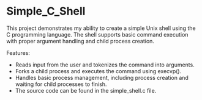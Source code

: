 # Simple_C_Shell
This project demonstrates my ability to create a simple Unix shell using the C programming language. The shell supports basic command execution with proper argument handling and child process creation.

Features:

* Reads input from the user and tokenizes the command into arguments.
* Forks a child process and executes the command using execvp().
* Handles basic process management, including process creation and waiting for child processes to finish.
* The source code can be found in the simple_shell.c file.
